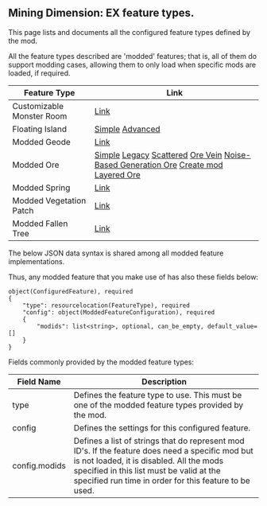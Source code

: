 
## Mining Dimension: EX feature types.

This page lists and documents all the configured feature types defined by the mod.

All the feature types described are 'modded' features; 
that is, all of them do support modding cases,
allowing them to only load when specific mods are loaded, if required.

| Feature Type              | Link                                                                                                                                                            |
|---------------------------|-----------------------------------------------------------------------------------------------------------------------------------------------------------------|
| Customizable Monster Room | [Link](CustomizableMonsterRoom.md)                                                                                                                              |
| Floating Island                     | [Simple](SimpleFloatingIsland.md) [Advanced](AdvancedFloatingIsland.md)                                                                                         |
| Modded Geode					   | [Link](ModdedGeode.md)                                                                                                                                          |
| Modded Ore                           | [Simple](ModdedOre.md) [Legacy](ModdedLegacyOre.md) [Scattered](ModdedScatteredOre.md) [Ore Vein](OreVein.md) [Noise-Based Generation Ore](NoiseGenBasedOre.md) [Create mod Layered Ore](CreateLayeredOre.md) |
| Modded Spring                      | [Link](ModdedSpring.md) |
| Modded Vegetation Patch     | [Link](ModdedVegetationPatch.md) |
| Modded Fallen Tree              | [Link](ModdedFallenTree.md) |

The below JSON data syntax is shared among all modded feature implementations.

Thus, any modded feature that you make use of has also these fields below:


~~~
object(ConfiguredFeature), required
{
	"type": resourcelocation(FeatureType), required
	"config": object(ModdedFeatureConfiguration), required
	{
		"modids": list<string>, optional, can_be_empty, default_value=[]
	}
}
~~~

Fields commonly provided by the modded feature types:

| Field Name                           |  Description                                                                                                                                                      |
|---------------------------------|---------------------------------------------------------------------------------------------------------------------------------| 
| type                                    | Defines the feature type to use. This must be one of the modded feature types provided by the mod.      |
| config                                 | Defines the settings for this configured feature.                                                                                         |
| config.modids                      | Defines a list of strings that do represent mod ID's. If the feature does need a specific mod but is not loaded, it is disabled. All the mods specified in this list must be valid at the specified run time in order for this feature to be used. |

